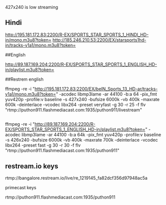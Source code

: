 427x240 is low streaming

## Hindi 

http://195.181.172.83:2200/R-EX/SPORTS_STAR_SPORTS_1_HINDI_HD-in/mono.m3u8?token=
http://185.246.210.53:2200/EX/starsports1hd-in/tracks-v1a1/mono.m3u8?token=

##English

http://89.187.169.204:2200/R-EX/SPORTS_STAR_SPORTS_1_ENGLISH_HD-in/playlist.m3u8?token=

##Restrem
english 

ffmpeg -re -i "http://195.181.172.83:2200/EX/beIN_Sports_13_HD-ar/tracks-v1a1/mono.m3u8?token=" -acodec libmp3lame -ar 44100 -b:a 64 -pix_fmt yuv420p -profile:v baseline -s 427x240 -bufsize 6000k -vb 400k -maxrate 600k -deinterlace -vcodec libx264 -preset veryfast -g 30 -r 25 -f flv "rtmp://puthon911.flashmediacast.com:1935/puthon911/livestream"


## 



ffmpeg -re -i "http://89.187.169.204:2200/R-EX/SPORTS_STAR_SPORTS_1_ENGLISH_HD-in/playlist.m3u8?token=" -acodec libmp3lame -ar 44100 -b:a 64k -pix_fmt yuv420p -profile:v baseline -s 426x240 -bufsize 6000k -vb 400k -maxrate 700k -deinterlace -vcodec libx264 -preset fast -g 30 -r 30 -f flv "rtmp://puthon911.flashmediacast.com:1935/puthon911"


## restream.io keys

rtmp://bangalore.restream.io/live/re_1219145_fa82dcf356d97948ac5a

primecast keys

rtmp://puthon911.flashmediacast.com:1935/puthon911







